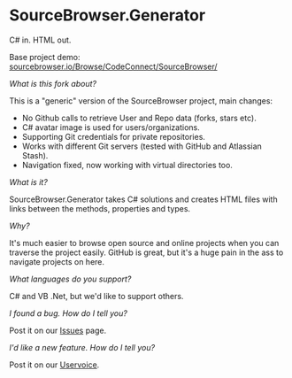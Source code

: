 SourceBrowser.Generator
=======================

C# in. HTML out.

Base project demo: [sourcebrowser.io/Browse/CodeConnect/SourceBrowser/](http://sourcebrowser.io/Browse/CodeConnect/SourceBrowser/)

_What is this fork about?_

This is a "generic" version of the SourceBrowser project, main changes:
*   No Github calls to retrieve User and Repo data (forks, stars etc).
*   C# avatar image is used for users/organizations.
*   Supporting Git credentials for private repositories.
*   Works with different Git servers (tested with GitHub and Atlassian Stash).
*   Navigation fixed, now working with virtual directories too.

_What is it?_

SourceBrowser.Generator takes C# solutions and creates HTML files with links between the methods, properties and types.

_Why?_

It's much easier to browse open source and online projects when you can traverse the project easily. GitHub is great, but it's a huge pain in the ass to navigate projects on here.

_What languages do you support?_ 

C# and VB .Net, but we'd like to support others.

_I found a bug. How do I tell you?_

Post it on our [Issues](https://github.com/CodeConnect/SourceBrowser.Generator/issues) page.

_I'd like a new feature. How do I tell you?_

Post it on our [Uservoice](http://sourcebrowser.uservoice.com).
